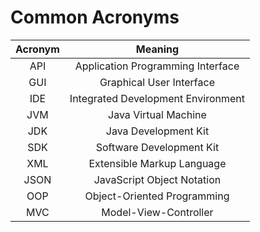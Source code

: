 # Common Acronyms

| Acronym |              Meaning               |
|:-------:|:----------------------------------:|
|   API   | Application Programming Interface  |
|   GUI   |      Graphical User Interface      |
|   IDE   | Integrated Development Environment |
|   JVM   |        Java Virtual Machine        |
|   JDK   |        Java Development Kit        |
|   SDK   |      Software Development Kit      |
|   XML   |     Extensible Markup Language     |
|  JSON   |     JavaScript Object Notation     |
|   OOP   |    Object-Oriented Programming     |
|   MVC   |       Model-View-Controller        |

